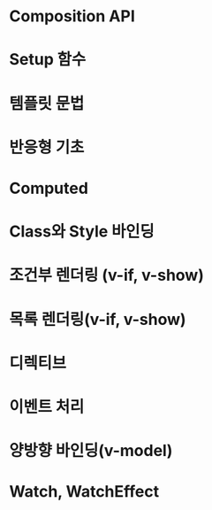 # Composition API

# Setup 함수

# 템플릿 문법

# 반응형 기초

# Computed

# Class와 Style 바인딩

# 조건부 렌더링 (v-if, v-show)

# 목록 렌더링(v-if, v-show)

# 디렉티브

# 이벤트 처리

# 양방향 바인딩(v-model)

# Watch, WatchEffect


